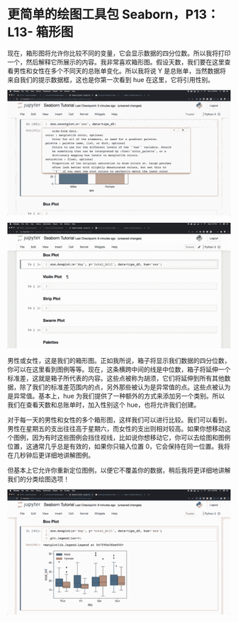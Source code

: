 # 更简单的绘图工具包 Seaborn，P13：L13- 箱形图 

现在，箱形图将允许你比较不同的变量，它会显示数据的四分位数。所以我将打印一个，然后解释它所展示的内容。我非常喜欢箱形图。假设天数，我们要在这里查看男性和女性在多个不同天的总账单变化。所以我将说 Y 是总账单，当然数据将来自我们的提示数据框，这也是你第一次看到 hue 在这里，它将引用性别。

![](img/6ec4f4f3cb70a7a125f988da366a044e_1.png)

![](img/6ec4f4f3cb70a7a125f988da366a044e_2.png)

男性或女性，这是我们的箱形图。正如我所说，箱子将显示我们数据的四分位数，你可以在这里看到图例等等。现在，这条横跨中间的线是中位数，箱子将延伸一个标准差，这就是箱子所代表的内容。这些点被称为胡须，它们将延伸到所有其他数据，除了我们的标准差范围内的点，另外那些被认为是异常值的点。这些点被认为是异常值。基本上，hue 为我们提供了一种额外的方式来添加另一个类别。所以我们在查看天数和总账单时，加入性别这个 hue，也将允许我们创建。

对于每一天的男性和女性的多个箱形图，这样我们可以进行比较。我们可以看到，男性在星期五的支出往往高于星期六，而女性的支出则相对较高。如果你想移动这个图例，因为有时这些图例会挡住视线，比如说你想移动它，你可以去绘图和图例位置，这通常几乎总是有效的，如果你只输入位置 0，它会保持在同一位置。我将在几秒钟后更详细地讲解图例。

但基本上它允许你重新定位图例，以便它不覆盖你的数据，稍后我将更详细地讲解我们的分类绘图选项！[](img/6ec4f4f3cb70a7a125f988da366a044e_4.png)

![](img/6ec4f4f3cb70a7a125f988da366a044e_5.png)

